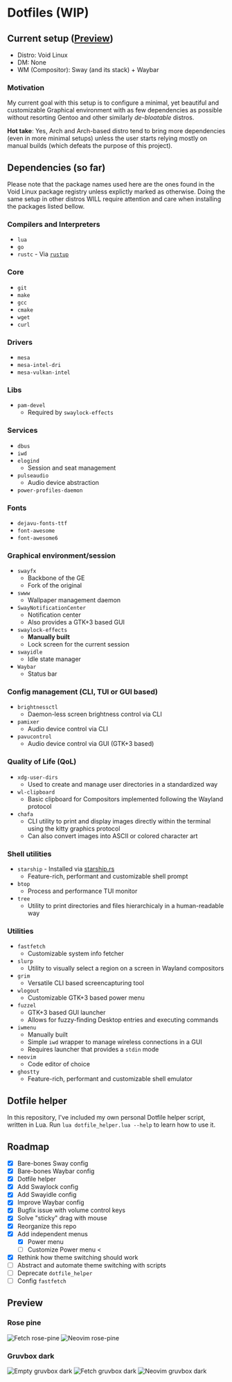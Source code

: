 # Dotfiles (WIP)

## Current setup ([Preview](#preview))
- Distro: Void Linux
- DM: None 
- WM (Compositor): Sway (and its stack) + Waybar

### Motivation
My current goal with this setup is to configure a minimal, yet beautiful and customizable Graphical environment with as few dependencies as possible without resorting Gentoo and other similarly *de-bloatable* distros.

**Hot take**: Yes, Arch and Arch-based distro tend to bring more dependencies (even in more minimal setups) unless the user starts relying mostly on manual builds (which defeats the purpose of this project).

## Dependencies (so far)
Please note that the package names used here are the ones found in the Void Linux package registry unless explictly marked as otherwise. Doing the same setup in other distros WILL require attention and care when installing the packages listed bellow.

### Compilers and Interpreters
- `lua`
- `go`
- `rustc` - Via [`rustup`](https://www.rust-lang.org/learn/get-started)

### Core
- `git`
- `make`
- `gcc`
- `cmake`
- `wget`
- `curl`

### Drivers
- `mesa`
- `mesa-intel-dri`
- `mesa-vulkan-intel`

### Libs
- `pam-devel`
    - Required by `swaylock-effects`

### Services
- `dbus`
- `iwd`
- `elogind`
    - Session and seat management
- `pulseaudio`
    - Audio device abstraction
- `power-profiles-daemon`

### Fonts
- `dejavu-fonts-ttf`
- `font-awesome`
- `font-awesome6`

### Graphical environment/session
- `swayfx`
    - Backbone of the GE
    - Fork of the original
- `swww`
    - Wallpaper management daemon
- `SwayNotificationCenter`
    - Notification center
    - Also provides a GTK+3 based GUI
- `swaylock-effects`
    - **Manually built**
    - Lock screen for the current session
- `swayidle`
    - Idle state manager
- `Waybar`
    - Status bar

### Config management (CLI, TUI or GUI based)
- `brightnessctl`
    - Daemon-less screen brightness control via CLI
- `pamixer`
    - Audio device control via CLI
- `pavucontrol`
    - Audio device control via GUI (GTK+3 based)

### Quality of Life (QoL)
- `xdg-user-dirs`
    - Used to create and manage user directories in a standardized way
- `wl-clipboard`
    - Basic clipboard for Compositors implemented following the Wayland protocol
- `chafa`
    - CLI utility to print and display images directly within the terminal using the kitty graphics protocol
    - Can also convert images into ASCII or colored character art

### Shell utilities
- `starship` - Installed via [starship.rs](https://starship.rs/)
    - Feature-rich, performant and customizable shell prompt
- `btop`
    - Process and performance TUI monitor
- `tree`
    - Utility to print directories and files hierarchicaly in a human-readable way

### Utilities
- `fastfetch`
    - Customizable system info fetcher
- `slurp`
    - Utility to visually select a region on a screen in Wayland compositors
- `grim`
    - Versatile CLI based screencapturing tool
- `wlogout`
    - Customizable GTK+3 based power menu
- `fuzzel`
    - GTK+3 based GUI launcher
    - Allows for fuzzy-finding Desktop entries and executing commands
- `iwmenu`
    - Manually built
    - Simple `iwd` wrapper to manage wireless connections in a GUI
    - Requires launcher that provides a `stdin` mode
- `neovim`
    - Code editor of choice
- `ghostty`
    - Feature-rich, performant and customizable shell emulator

## Dotfile helper

In this repository, I've included my own personal Dotfile helper script, written in Lua.
Run `lua dotfile_helper.lua --help` to learn how to use it.

## Roadmap

- [x] Bare-bones Sway config
- [x] Bare-bones Waybar config
- [x] Dotfile helper
- [x] Add Swaylock config
- [x] Add Swayidle config
- [x] Improve Waybar config
- [x] Bugfix issue with volume control keys
- [x] Solve "sticky" drag with mouse
- [x] Reorganize this repo
- [x] Add independent menus
    - [x] Power menu
    - [ ] Customize Power menu <
- [x] Rethink how theme switching should work
- [ ] Abstract and automate theme switching with scripts
- [ ] Deprecate `dotfile_helper`
- [ ] Config `fastfetch`

## Preview

### Rose pine
![Fetch rose-pine](./docs/rose_pine_empty.png)
![Neovim rose-pine](./docs/rose_pine_neovim.png)

### Gruvbox dark
![Empty gruvbox dark](./docs/gruvbox_dark_empty.png)
![Fetch gruvbox dark](./docs/gruvbox_dark_fetch.png)
![Neovim gruvbox dark](./docs/gruvbox_dark_neovim.png)
